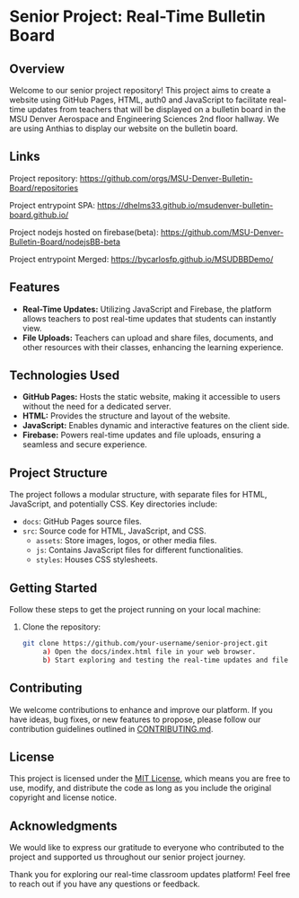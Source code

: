 # Senior Project: Real-Time Bulletin Board

## Overview

Welcome to our senior project repository! This project aims to create a website using GitHub Pages, HTML, auth0 and JavaScript to facilitate real-time updates from teachers that will be displayed on a bulletin board in the MSU Denver Aerospace and Engineering Sciences 2nd floor hallway. We are using Anthias to display our website on the bulletin board. 

## Links

Project repository: https://github.com/orgs/MSU-Denver-Bulletin-Board/repositories

Project entrypoint SPA: https://dhelms33.github.io/msudenver-bulletin-board.github.io/

Project nodejs hosted on firebase(beta): https://github.com/MSU-Denver-Bulletin-Board/nodejsBB-beta

Project entrypoint Merged: https://bycarlosfp.github.io/MSUDBBDemo/


## Features

- **Real-Time Updates:** Utilizing JavaScript and Firebase, the platform allows teachers to post real-time updates that students can instantly view.
- **File Uploads:** Teachers can upload and share files, documents, and other resources with their classes, enhancing the learning experience.

## Technologies Used

- **GitHub Pages:** Hosts the static website, making it accessible to users without the need for a dedicated server.
- **HTML:** Provides the structure and layout of the website.
- **JavaScript:** Enables dynamic and interactive features on the client side.
- **Firebase:** Powers real-time updates and file uploads, ensuring a seamless and secure experience.

## Project Structure

The project follows a modular structure, with separate files for HTML, JavaScript, and potentially CSS. Key directories include:

- `docs`: GitHub Pages source files.
- `src`: Source code for HTML, JavaScript, and CSS.
  - `assets`: Store images, logos, or other media files.
  - `js`: Contains JavaScript files for different functionalities.
  - `styles`: Houses CSS stylesheets.

## Getting Started

Follow these steps to get the project running on your local machine:

1. Clone the repository:

   ```bash
   git clone https://github.com/your-username/senior-project.git
        a) Open the docs/index.html file in your web browser.
        b) Start exploring and testing the real-time updates and file uploads features.


## Contributing

We welcome contributions to enhance and improve our platform. If you have ideas, bug fixes, or new features to propose, please follow our contribution guidelines outlined in [CONTRIBUTING.md](CONTRIBUTING.md).

## License

This project is licensed under the [MIT License](LICENSE), which means you are free to use, modify, and distribute the code as long as you include the original copyright and license notice.

## Acknowledgments

We would like to express our gratitude to everyone who contributed to the project and supported us throughout our senior project journey.

Thank you for exploring our real-time classroom updates platform! Feel free to reach out if you have any questions or feedback.

